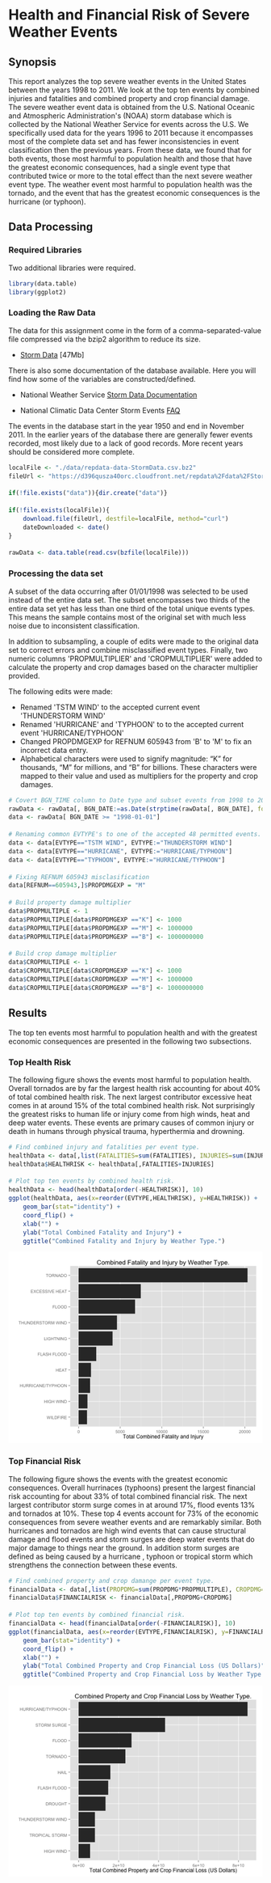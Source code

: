 Health and Financial Risk of Severe Weather Events
========================================================

## Synopsis

This report analyzes the top severe weather events in the United States between the years 1998 to 2011. 
We look at the top ten events by combined injuries and fatalities and combined property and crop financial damage.
The severe weather event data is obtained from the U.S. National Oceanic and Atmospheric Administration's (NOAA) storm database which is collected by the National Weather Service for events across the U.S. 
We specifically used data for the years 1996 to 2011 because it encompasses most of the complete data set and has fewer inconsistencies in event classification then the previous years. From these data, we found that for both events, those most harmful to population health and those that have the greatest economic consequences, had a single event type that contributed twice or more to the total effect than the next severe weather event type.  The weather event most harmful to population health was the tornado, and the event that has the greatest economic consequences is the hurricane (or typhoon).

## Data Processing
### Required Libraries
Two additional libraries were required.


```r
library(data.table)
library(ggplot2)
```

### Loading the Raw Data
The data for this assignment come in the form of a comma-separated-value file compressed via the bzip2 algorithm to reduce its size.

* [Storm Data](https://d396qusza40orc.cloudfront.net/repdata%2Fdata%2FStormData.csv.bz2) [47Mb]

There is also some documentation of the database available. Here you will find how some of the variables are constructed/defined.

* National Weather Service [Storm Data Documentation](https://d396qusza40orc.cloudfront.net/repdata%2Fpeer2_doc%2Fpd01016005curr.pdf)

* National Climatic Data Center Storm Events [FAQ](https://d396qusza40orc.cloudfront.net/repdata%2Fpeer2_doc%2FNCDC%20Storm%20Events-FAQ%20Page.pdf)

The events in the database start in the year 1950 and end in November 2011. In the earlier years of the database there are generally fewer events recorded, most likely due to a lack of good records. More recent years should be considered more complete.


```r
localFile <- "./data/repdata-data-StormData.csv.bz2"
fileUrl <- "https://d396qusza40orc.cloudfront.net/repdata%2Fdata%2FStormData.csv.bz2"

if(!file.exists("data")){dir.create("data")}

if(!file.exists(localFile)){
    download.file(fileUrl, destfile=localFile, method="curl")
    dateDownloaded <- date()   
}

rawData <- data.table(read.csv(bzfile(localFile)))
```
### Processing the data set
A subset of the data occurring after 01/01/1998 was selected to be used instead of the entire data set.  The subset encompasses two thirds of the entire data set yet has less than one third of the total unique events types.  This means the sample contains most of the original set with much less noise due to inconsistent classification.

In addition to subsampling, a couple of edits were made to the original data set to correct errors and combine misclassified event types.  Finally, two numeric columns 'PROPMULTIPLIER' and 'CROPMULTIPLIER' were added to calculate the property and crop damages based on the character multiplier provided.

The following edits were made:
* Renamed 'TSTM WIND' to the accepted current event 'THUNDERSTORM WIND'
* Renamed 'HURRICANE' and 'TYPHOON' to to the accepted current event 'HURRICANE/TYPHOON' 
* Changed PROPDMGEXP for REFNUM 605943 from 'B' to 'M' to fix an incorrect data entry. 
* Alphabetical characters were used to signify magnitude: “K” for thousands, “M” for millions, and “B” for billions. These characters were mapped to their value and used as multipliers for the property and crop damages.


```r
# Covert BGN_TIME column to Date type and subset events from 1998 to 2011.
rawData <- rawData[, BGN_DATE:=as.Date(strptime(rawData[, BGN_DATE], format="%m/%d/%Y %H:%M:%S"))]
data <- rawData[ BGN_DATE >= "1998-01-01"]

# Renaming common EVTYPE's to one of the accepted 48 permitted events.
data <- data[EVTYPE=="TSTM WIND", EVTYPE:="THUNDERSTORM WIND"]
data <- data[EVTYPE=="HURRICANE", EVTYPE:="HURRICANE/TYPHOON"]
data <- data[EVTYPE=="TYPHOON", EVTYPE:="HURRICANE/TYPHOON"]

# Fixing REFNUM 605943 misclasification
data[REFNUM==605943,]$PROPDMGEXP = "M"

# Build property damage multiplier
data$PROPMULTIPLE <- 1
data$PROPMULTIPLE[data$PROPDMGEXP =="K"] <- 1000
data$PROPMULTIPLE[data$PROPDMGEXP =="M"] <- 1000000
data$PROPMULTIPLE[data$PROPDMGEXP =="B"] <- 1000000000

# Build crop damage multiplier
data$CROPMULTIPLE <- 1
data$CROPMULTIPLE[data$CROPDMGEXP =="K"] <- 1000
data$CROPMULTIPLE[data$CROPDMGEXP =="M"] <- 1000000
data$CROPMULTIPLE[data$CROPDMGEXP =="B"] <- 1000000000
```

## Results
The top ten events most harmful to population health and with the greatest economic consequences are presented in the following two subsections.

### Top Health Risk
The following figure shows the events most harmful to population health.  Overall tornados are by far the largest health risk accounting for about 40% of total combined health risk.  The next largest contributor excessive heat comes in at around 15% of the total combined health risk.  Not surprisingly the greatest risks to human life or injury come from high winds, heat and deep water events. These events are primary causes of common injury or death in humans through physical trauma, hyperthermia and drowning.


```r
# Find combined injury and fatalities per event type.
healthData <- data[,list(FATALITIES=sum(FATALITIES), INJURIES=sum(INJURIES)), by=EVTYPE]
healthData$HEALTHRISK <- healthData[,FATALITIES+INJURIES]

# Plot top ten events by combined health risk.
healthData <- head(healthData[order(-HEALTHRISK)], 10)
ggplot(healthData, aes(x=reorder(EVTYPE,HEALTHRISK), y=HEALTHRISK)) + 
    geom_bar(stat="identity") +
    coord_flip() + 
    xlab("") +
    ylab("Total Combined Fatality and Injury") +
    ggtitle("Combined Fatality and Injury by Weather Type.")
```

![plot of chunk unnamed-chunk-4](figure/unnamed-chunk-4-1.png) 

### Top Financial Risk
The following figure shows the events with the greatest economic consequences. Overall hurrinaces (typhoons) present the largest financial risk accounting for about 33% of total combined financial risk.  The next largest contributor storm surge comes in at around 17%, flood events 13% and tornados at 10%.  These top 4 events account for 73% of the economic consequences from severe weather events and are remarkably similar.  Both hurricanes and tornados are high wind events that can cause structural damage and flood events and storm surges are deep water events that do major damage to things near the ground.  In addition storm surges are defined as being caused by a hurricane , typhoon or tropical storm which strengthens the connection between these events.


```r
# Find combined property and crop damange per event type.
financialData <- data[,list(PROPDMG=sum(PROPDMG*PROPMULTIPLE), CROPDMG=sum(CROPDMG*CROPMULTIPLE)), by=EVTYPE]
financialData$FINANCIALRISK <- financialData[,PROPDMG+CROPDMG]

# Plot top ten events by combined financial risk.
financialData <- head(financialData[order(-FINANCIALRISK)], 10)
ggplot(financialData, aes(x=reorder(EVTYPE,FINANCIALRISK), y=FINANCIALRISK)) + 
    geom_bar(stat="identity") + 
    coord_flip() +
    xlab("") +
    ylab("Total Combined Property and Crop Financial Loss (US Dollars)") +
    ggtitle("Combined Property and Crop Financial Loss by Weather Type.")
```

![plot of chunk unnamed-chunk-5](figure/unnamed-chunk-5-1.png) 
